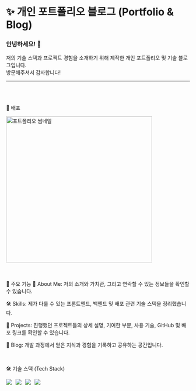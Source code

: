 # ✨ 개인 포트폴리오 블로그 (Portfolio & Blog)


### 안녕하세요! 👋
저의 기술 스택과 프로젝트 경험을 소개하기 위해 제작한 개인 포트폴리오 및 기술 블로그입니다.  
방문해주셔서 감사합니다!

---
<br />
<br />


🔗 배포  

<a href="https://minjoo-portfolio.vercel.app/">
  <img src="https://minjoo-portfolio.vercel.app/thumbnail.png" alt="포트폴리오 썸네일" width="400px" />
</a>

<br />
<br />
<br />


🚀 주요 기능
👤 About Me: 저의 소개와 가치관, 그리고 연락할 수 있는 정보들을 확인할 수 있습니다.

🛠️ Skills: 제가 다룰 수 있는 프론트엔드, 백엔드 및 배포 관련 기술 스택을 정리했습니다.

📂 Projects: 진행했던 프로젝트들의 상세 설명, 기여한 부분, 사용 기술, GitHub 및 배포 링크를 확인할 수 있습니다.

📝 Blog: 개발 과정에서 얻은 지식과 경험을 기록하고 공유하는 공간입니다.

<br />

🛠️ 기술 스택 (Tech Stack)
<div style="display: flex; flex-direction: row; gap: 10px;">
  <img src="https://img.shields.io/badge/React-61DAFB?style=for-the-badge&logo=react&logoColor=black" />
  <img src="https://img.shields.io/badge/Next.js-000000?style=for-the-badge&logo=nextdotjs&logoColor=white" />
  <img src="https://img.shields.io/badge/TypeScript-3178C6?style=for-the-badge&logo=typescript&logoColor=white" />
  <img src="https://img.shields.io/badge/Tailwind_CSS-38B2AC?style=for-the-badge&logo=tailwind-css&logoColor=white" />
</div>


<br />
